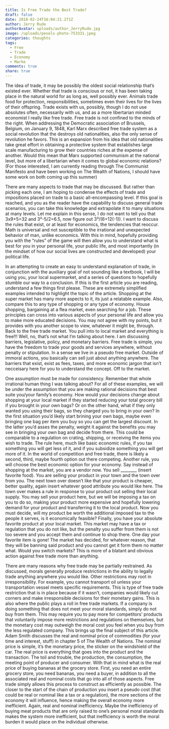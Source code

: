 ```yaml
---
title: Is Free Trade the Best Trade?
draft: false
date: 2018-02-24T16:04:21.271Z
author: Jerry Rude
authorAvatar: uploads/author_JerryRude.jpg
image: /uploads/pexels-photo-753331.jpeg
categories: thoughts
tags:
  - Free
  - Trade
  - Economy
  - Marke
comments: true
share: true
---
```

The idea of trade, it may be possibly the oldest social relationship that’s existed ever. Whether that trade is conscious or not, it has been taking place in the natural world for as long as, well possibly ever. Animals trade food for protection, responsibilities, sometimes even their lives for the lives of their offspring. Trade exists with us, possibly, though I do not use absolutes often, necessarily with us, and as a more libertarian minded economist I really like free trade. Free trade is not confined to the minds of the right. When addressing the Democratic association of Brussels, Belgium, on January 9, 1848, Karl Marx described free trade system as a social revolution that the destroys old nationalities, also the only sense of revolution he favors. This is an expansion from his idea that old nationalities take great effort in obtaining a protective system that establishes large scale manufacturing to grow their countries riches at the expense of another. Would this mean that Marx supported communism at the national level, but more of a libertarian when it comes to global economic relations? (For those interested, I am currently reading through The Communist Manifesto and have been working on The Wealth of Nations, I should have some work on both coming up this summer) 

There are many aspects to trade that may be discussed. But rather than picking each one, I am hoping to condense the effects of trade and impositions placed on trade to a basic all-encompassing level. If this goal is reached, and you as the reader have the capability to discuss general trade scenarios, you can take this knowledge and extrapolate it to many situations at many levels. Let me explain in this sense, I do not want to tell you that 3x9+5=32 and 3²-5/2=6.5, now figure out 3³/(6+12(-1)). I want to discuss the rules that exist, or at least for economics, the tendencies that reoccur. Math is universal and not susceptible to the irrational and unexpected behavior of man, unlike economics. With this in mind, hopefully providing you with the “rules” of the game will then allow you to understand what is best for you in your personal life, your public life, and most importantly (in the mindset of how our social lives are constructed and developed) your political life. 

In an attempting to create an easy to understand explanation of trade, in conjunction with the auxiliary goal of not sounding like a textbook, I will be using you, your local supermarket, and a series of questions to hopefully stumble our way to a conclusion.  If this is the first article you are reading, understand a few things first please. These are extremely simplified examples intended to highlight the topic of the article. Shopping at the super market has many more aspects to it, its just a relatable example. Also, compare this to any type of shopping or any type of economy. House shopping, bargaining at a flea market, even searching for a job. These principles can cross into various aspects of your personal life and allow you to make more educated decisions. You may not agree with my points, but it provides with  you another scope to view, whatever it might be, through. Back to the free trade market. You pull into to local market and everything is free!!! Well, no, that’s not what I’m talking about here. I am discussing barriers, legislative, policy, and monetary barriers. Free trade is simple, you have the freedom to trade your goods and services anywhere, without penalty or stipulation. In a sense we live in a pseudo free market. Outside of immoral actions, you basically can sell just about anything anywhere. The barriers that exist, exist as fees, taxes, and more economic jargon that isn’t necceisary here for you to understand the concept. Off to the market.

One assumption must be made for consistency. Remember that whole irrational human thing I was talking about? For all of these examples, we will be under the assumption that you are making rational decisions that best suite you/your family’s economy. How would your decisions change about shopping at your local market if they started reducing your total grocery bill if you brought in your own bags? Or on the other hand, what if they only wanted you using their bags, so they charged you to bring in your own? In the first situation you’d likely start brining your own bags, maybe even bringing one bag per item you buy so you can get the largest discount. In the latter you’d asses the penalty, weight it against the benefits you may see in bringing your own bag and decide from there. This could be comparable to a regulation on crating, shipping, or receiving the items you wish to trade. The rule here, much like basic economic rules, if you tax something you will get less of it, and if you subsidize something you will get more of it. In the world of competition and free trade, there is likely a second, third, maybe fourth option out there competing.  Another rule, you will choose the best economic option for your economy. Say instead of shopping at the market, you are a vendor now. You sell \_\_\_\_\_\_\_\_ (insert favorite food). You are selling your product in your town and the town over from you. The next town over doesn’t like that your product is cheaper, better quality, again insert whatever good attribute you would like here. The town over makes a rule in response to your product out selling their local supply. You may sell your product here, but we will be imposing a tax on you to do so, making your product more expensive and hopefully lowering demand for your product and transferring it to the local product. Now you must decide, will my product be worth the additional imposed tax to the people it serves, is it economically feasible? Finally, you have your absolute favorite product at your local market. This market may have a tax or regulation that you do not like, but the penalty you suffer from them is not too severe and you accept them and continue to shop there. One day your favorite item is gone! The market has decided, for whatever reason, that they will be banning said product and you cannot get it form them no matter what. Would you switch markets? This is more of a blatant and obvious action against free trade more than anything. 

There are many reasons why free trade may be partially restrained.  As discussed, morals generally produce restrictions in the ability to legally trade anything anywhere you would like. Other restrictions may root in irresponsibility. For example, you cannot transport oil unless your transportation vessel meets specific requirements. This is type of free trade restriction that is in place because if it wasn’t, companies would likely cut corners and make irresponsible decisions for their monetary gains. This is also where the public plays a roll in free trade markets. If a company is doing something that does not meet your moral standards, simply do not buy from them. This may require you to pay more for competitors’ products that voluntarily impose more restrictions and regulations on themselves, but the monetary cost may outweigh the moral cost you feel when you buy from the less regulated company. This brings up the final subject of this article. Adam Smith discusses the real and nominal price of commodities (for your time and interest, stuff) in chapter 5 of The Wealth of Nations. The nominal price is simple, it’s the monetary price, the sticker on the windshield of the car. The real price is everything that goes into the product and the transaction. The toil and trouble, the production, the consumption, the meeting point of producer and consumer. With that in mind what is the real price of buying bananas at the grocery store. First, you need an entire grocery store, you need bananas, you need a buyer, in addition to all the associated real and nominal costs that go into all of those aspects. Free trade simply allows this process to construct as efficiently as possible. The closer to the start of the chain of production you insert a pseudo cost (that could be real or nominal like a tax or a regulation), the more sections of the economy it will influence, hence making the overall economy more inefficient. Again, real and nominal inefficiency. Maybe the inefficiency of buying meat products that are only raised to one’s personal moral standards makes the system more inefficient, but that inefficiency is worth the moral burden it would place on the individual otherwise.
